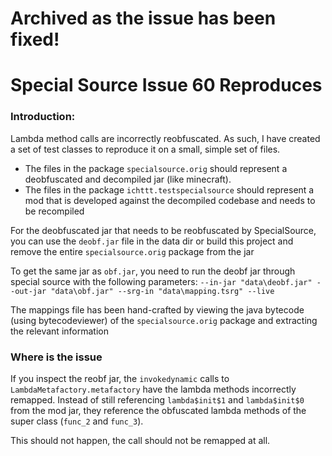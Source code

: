 # Archived as the issue has been fixed!

# Special Source Issue 60 Reproduces

### Introduction:
Lambda method calls are incorrectly reobfuscated.
As such, I have created a set of test classes to reproduce it on a small, simple set of files.

- The files in the package `specialsource.orig` should represent a deobfuscated and decompiled jar (like minecraft).
- The files in the package `ichttt.testspecialsource` should represent a mod that is developed against the decompiled codebase and needs to be recompiled

For the deobfuscated jar that needs to be reobfuscated by SpecialSource, you can use the `deobf.jar` file in the data dir or build this project and remove the entire `specialsource.orig` package from the jar

To get the same jar as `obf.jar`, you need to run the deobf jar through special source with the following parameters: `--in-jar "data\deobf.jar" --out-jar "data\obf.jar" --srg-in "data\mapping.tsrg" --live`

The mappings file has been hand-crafted by viewing the java bytecode (using bytecodeviewer) of the `specialsource.orig` package and extracting the relevant information

### Where is the issue
If you inspect the reobf jar, the `invokedynamic` calls to `LambdaMetafactory.metafactory` have the lambda methods incorrectly remapped.
Instead of still referencing `lambda$init$1` and `lambda$init$0` from the mod jar, they reference the obfuscated lambda methods of the super class (`func_2` and `func_3`).

This should not happen, the call should not be remapped at all.
